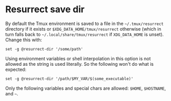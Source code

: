 # Resurrect save dir

By default the Tmux environment is saved to a file in the `~/.tmux/resurrect`
directory if it exists or `$XDG_DATA_HOME/tmux/resurrect` otherwise (which in
turn falls back to `~/.local/share/tmux/resurrect` if `XDG_DATA_HOME` is unset).
Change this with:

    set -g @resurrect-dir '/some/path'

Using environment variables or shell interpolation in this option is not
allowed as the string is used literally. So the following won't do what is
expected:

    set -g @resurrect-dir '/path/$MY_VAR/$(some_executable)'

Only the following variables and special chars are allowed:
`$HOME`, `$HOSTNAME`, and `~`.
